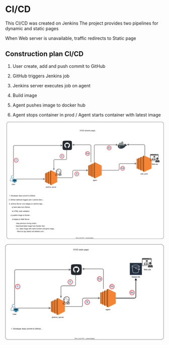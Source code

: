 # CI/CD

This CI/CD was created on Jenkins
The project provides two pipelines for dynamic and static pages

When Web server is unavailable, traffic redirects to Static page

## Construction plan CI/CD

1. User create, add and push commit to GitHub

2. GitHub triggers Jenkins job  

3. Jenkins server executes job on agent

4. Build image

5. Agent pushes image to docker hub

6. Agent stops container in prod / Agent starts container with latest image

![Tux, the Linux mascot](dynamic_page.drawio.svg)

![Tux, the Linux mascot](static_page.drawio.svg)
